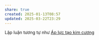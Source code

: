 ```yaml
---
share: true
created: 2025-01-13T08:57
updated: 2025-03-22T23:29
---
```

Lập luận tương tự như [Áp lực tạo kim cương](./%C3%81p%20l%E1%BB%B1c%20t%E1%BA%A1o%20kim%20c%C6%B0%C6%A1ng.md)